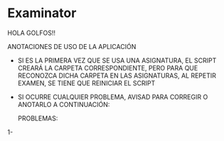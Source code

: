 # Examinator

 HOLA GOLFOS!!

 ANOTACIONES DE USO DE LA APLICACIÓN

 - SI ES LA PRIMERA VEZ QUE SE USA UNA ASIGNATURA, EL SCRIPT CREARÁ LA CARPETA CORRESPONDIENTE, PERO PARA QUE RECONOZCA DICHA CARPETA EN LAS ASIGNATURAS, AL REPETIR EXAMEN, SE TIENE QUE REINICIAR EL SCRIPT
 - SI OCURRE CUALQUIER PROBLEMA, AVISAD PARA CORREGIR O ANOTARLO A CONTINUACIÓN:

   

   PROBLEMAS:

1- 
